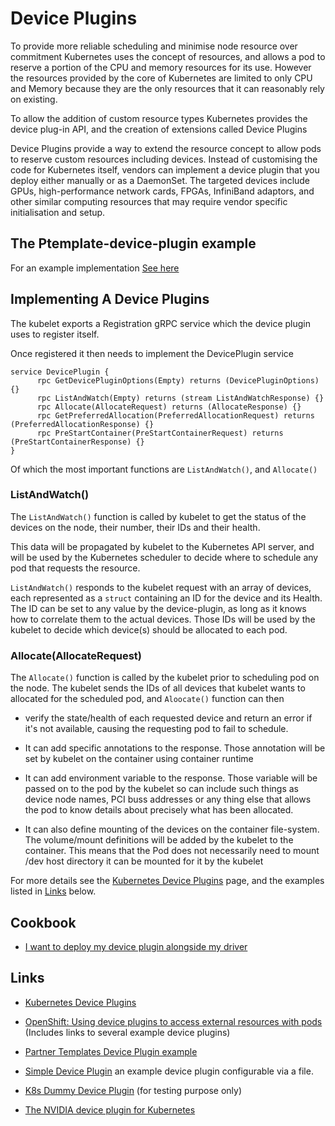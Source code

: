 # Device Plugins

To provide more reliable scheduling and minimise node resource over commitment Kubernetes uses the concept of resources, and allows a pod to reserve a portion of the CPU and memory resources for its use. However the resources provided by the core of Kubernetes are limited to only CPU and Memory because they are the only resources that it can reasonably rely on existing.

To allow the addition of custom resource types Kubernetes provides the device plug-in API, and the creation of extensions called Device Plugins

Device Plugins provide a way to extend the resource concept to allow pods to reserve custom resources including devices. Instead of customising the code for Kubernetes itself, vendors can implement a device plugin that you deploy either manually or as a DaemonSet. The targeted devices include GPUs, high-performance network cards, FPGAs, InfiniBand adaptors, and other similar computing resources that may require vendor specific initialisation and setup.

## The Ptemplate-device-plugin example

For an example implementation [See here](../src/ptemplate-device-plugin/)

## Implementing A Device Plugins

The kubelet exports a Registration gRPC service which the device plugin uses to register itself.

Once registered it then needs to implement the DevicePlugin service

```golang
service DevicePlugin {
      rpc GetDevicePluginOptions(Empty) returns (DevicePluginOptions) {}
      rpc ListAndWatch(Empty) returns (stream ListAndWatchResponse) {}
      rpc Allocate(AllocateRequest) returns (AllocateResponse) {}
      rpc GetPreferredAllocation(PreferredAllocationRequest) returns (PreferredAllocationResponse) {}
      rpc PreStartContainer(PreStartContainerRequest) returns (PreStartContainerResponse) {}
}
```

Of which the most important functions are `ListAndWatch()`, and `Allocate()`

### ListAndWatch()

The `ListAndWatch()` function is called by kubelet to get the status of the devices on the node, their number, their IDs and their health.

This data will be propagated by kubelet to the Kubernetes API server, and will be used by the Kubernetes scheduler to decide where to schedule any pod that requests the resource.

`ListAndWatch()` responds to the kubelet request with an array of devices, each represented as a `struct` containing an ID for the device and its Health. The ID can be set to any value by the device-plugin, as long as it knows how to correlate them to the actual devices. Those IDs will be used by the kubelet to decide which device(s) should be allocated to each pod.

### Allocate(AllocateRequest)

The `Allocate()` function is called by the kubelet prior to scheduling pod on the node. The kubelet sends the IDs of all devices that kubelet wants to allocated for the scheduled pod, and `Aloocate()` function can then

* verify the state/health of each requested device and return an error if it's not available, causing the requesting pod to fail to schedule.

* It can add specific annotations to the response. Those annotation will be set by kubelet on the container using container runtime

* It can add environment variable to the response. Those variable will be passed  on to the pod by the kubelet so can include such things as device node names, PCI buss addresses or any thing else that allows the pod to know details about precisely what has been allocated.

* It can also define mounting of the devices on the container file-system. The  volume/mount definitions will be added by the kubelet to the container. This means that the Pod does not necessarily need to mount /dev host directory it can be mounted for it by the kubelet

For more details see the [Kubernetes Device Plugins](https://kubernetes.io/docs/concepts/extend-kubernetes/compute-storage-net/device-plugins/) page, and the examples listed in [Links](#links) below.

## Cookbook

* [I want to deploy my device plugin alongside my driver](kmm_with_device_plugin.md)

## Links

* [Kubernetes Device Plugins](https://kubernetes.io/docs/concepts/extend-kubernetes/compute-storage-net/device-plugins/)

* [OpenShift: Using device plugins to access external resources with pods](https://docs.openshift.com/container-platform/4.13/nodes/pods/nodes-pods-plugins.html) (Includes links to several example device plugins)

* [Partner Templates Device Plugin example](../src/ptemplate-device-plugin/main.go)

* [Simple Device Plugin](https://github.com/yevgeny-shnaidman/simple-device-plugin/) an example device plugin configurable via a file.

* [K8s Dummy Device Plugin](https://github.com/redhat-nfvpe/k8s-dummy-device-plugin) (for testing purpose only)

* [The NVIDIA device plugin for Kubernetes](https://github.com/NVIDIA/k8s-device-plugin)
